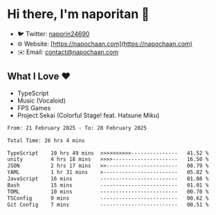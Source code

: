 # Hi there, I'm naporitan 👋

- 🐦 Twitter: [naporin24690](https://twitter.com/naporin24690)
- 🌐 Website: [https://napochaan.com](https://napochaan.com)
- ✉️ Email: [contact@napochaan.com](mailto:contact@napochaan.com)

## What I Love ❤️
- TypeScript
- Music (Vocaloid)
- FPS Games
- Project Sekai (Colorful Stage! feat. Hatsune Miku)

<!--START_SECTION:waka-->

```txt
From: 21 February 2025 - To: 28 February 2025

Total Time: 26 hrs 4 mins

TypeScript    10 hrs 49 mins  >>>>>>>>>>---------------   41.52 %
unity         4 hrs 18 mins   >>>>---------------------   16.50 %
JSON          2 hrs 17 mins   >>-----------------------   08.79 %
YAML          1 hr 31 mins    >------------------------   05.82 %
JavaScript    16 mins         -------------------------   01.08 %
Bash          15 mins         -------------------------   01.01 %
TOML          10 mins         -------------------------   00.70 %
TSConfig      9 mins          -------------------------   00.62 %
Git Config    7 mins          -------------------------   00.51 %
```

<!--END_SECTION:waka-->

